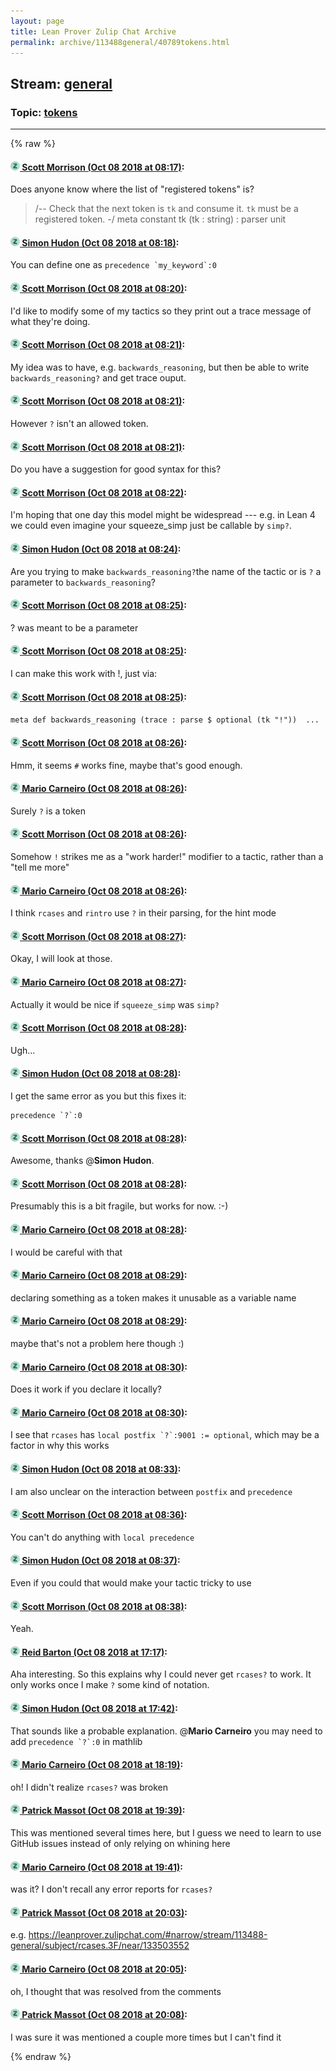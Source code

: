 ```yaml
---
layout: page
title: Lean Prover Zulip Chat Archive 
permalink: archive/113488general/40789tokens.html
---
```


## Stream: [general](index.html)
### Topic: [tokens](40789tokens.html)

---


{% raw %}
#### [![Click to go to Zulip](../../assets/img/zulip2.png) Scott Morrison (Oct 08 2018 at 08:17)](https://leanprover.zulipchat.com/#narrow/stream/113488-general/topic/tokens/near/135382507):
Does anyone know where the list of "registered tokens" is?
> /-- Check that the next token is `tk` and consume it. `tk` must be a registered token. -/
> meta constant tk (tk : string) : parser unit

#### [![Click to go to Zulip](../../assets/img/zulip2.png) Simon Hudon (Oct 08 2018 at 08:18)](https://leanprover.zulipchat.com/#narrow/stream/113488-general/topic/tokens/near/135382549):
You can define one as ``precedence `my_keyword`:0``

#### [![Click to go to Zulip](../../assets/img/zulip2.png) Scott Morrison (Oct 08 2018 at 08:20)](https://leanprover.zulipchat.com/#narrow/stream/113488-general/topic/tokens/near/135382612):
I'd like to modify some of my tactics so they print out a trace message of what they're doing.

#### [![Click to go to Zulip](../../assets/img/zulip2.png) Scott Morrison (Oct 08 2018 at 08:21)](https://leanprover.zulipchat.com/#narrow/stream/113488-general/topic/tokens/near/135382619):
My idea was to have, e.g. `backwards_reasoning`, but then be able to write `backwards_reasoning?` and get trace ouput.

#### [![Click to go to Zulip](../../assets/img/zulip2.png) Scott Morrison (Oct 08 2018 at 08:21)](https://leanprover.zulipchat.com/#narrow/stream/113488-general/topic/tokens/near/135382620):
However `?` isn't an allowed token.

#### [![Click to go to Zulip](../../assets/img/zulip2.png) Scott Morrison (Oct 08 2018 at 08:21)](https://leanprover.zulipchat.com/#narrow/stream/113488-general/topic/tokens/near/135382623):
Do you have a suggestion for good syntax for this?

#### [![Click to go to Zulip](../../assets/img/zulip2.png) Scott Morrison (Oct 08 2018 at 08:22)](https://leanprover.zulipchat.com/#narrow/stream/113488-general/topic/tokens/near/135382666):
I'm hoping that one day this model might be widespread --- e.g. in Lean 4 we could even imagine your squeeze_simp just be callable by `simp?`.

#### [![Click to go to Zulip](../../assets/img/zulip2.png) Simon Hudon (Oct 08 2018 at 08:24)](https://leanprover.zulipchat.com/#narrow/stream/113488-general/topic/tokens/near/135382731):
Are you trying to make `backwards_reasoning?`the name of the tactic or is `?` a parameter to `backwards_reasoning`?

#### [![Click to go to Zulip](../../assets/img/zulip2.png) Scott Morrison (Oct 08 2018 at 08:25)](https://leanprover.zulipchat.com/#narrow/stream/113488-general/topic/tokens/near/135382740):
? was meant to be a parameter

#### [![Click to go to Zulip](../../assets/img/zulip2.png) Scott Morrison (Oct 08 2018 at 08:25)](https://leanprover.zulipchat.com/#narrow/stream/113488-general/topic/tokens/near/135382741):
I can make this work with !, just via:

#### [![Click to go to Zulip](../../assets/img/zulip2.png) Scott Morrison (Oct 08 2018 at 08:25)](https://leanprover.zulipchat.com/#narrow/stream/113488-general/topic/tokens/near/135382742):
`meta def backwards_reasoning (trace : parse $ optional (tk "!"))  ...`

#### [![Click to go to Zulip](../../assets/img/zulip2.png) Scott Morrison (Oct 08 2018 at 08:26)](https://leanprover.zulipchat.com/#narrow/stream/113488-general/topic/tokens/near/135382782):
Hmm, it seems `#` works fine, maybe that's good enough.

#### [![Click to go to Zulip](../../assets/img/zulip2.png) Mario Carneiro (Oct 08 2018 at 08:26)](https://leanprover.zulipchat.com/#narrow/stream/113488-general/topic/tokens/near/135382784):
Surely `?` is a token

#### [![Click to go to Zulip](../../assets/img/zulip2.png) Scott Morrison (Oct 08 2018 at 08:26)](https://leanprover.zulipchat.com/#narrow/stream/113488-general/topic/tokens/near/135382785):
Somehow `!` strikes me as a "work harder!" modifier to a tactic,  rather than a "tell me more"

#### [![Click to go to Zulip](../../assets/img/zulip2.png) Mario Carneiro (Oct 08 2018 at 08:26)](https://leanprover.zulipchat.com/#narrow/stream/113488-general/topic/tokens/near/135382795):
I think `rcases` and `rintro` use `?` in their parsing, for the hint mode

#### [![Click to go to Zulip](../../assets/img/zulip2.png) Scott Morrison (Oct 08 2018 at 08:27)](https://leanprover.zulipchat.com/#narrow/stream/113488-general/topic/tokens/near/135382802):
Okay, I will look at those.

#### [![Click to go to Zulip](../../assets/img/zulip2.png) Mario Carneiro (Oct 08 2018 at 08:27)](https://leanprover.zulipchat.com/#narrow/stream/113488-general/topic/tokens/near/135382811):
Actually it would be nice if `squeeze_simp` was `simp?`

#### [![Click to go to Zulip](../../assets/img/zulip2.png) Scott Morrison (Oct 08 2018 at 08:28)](https://leanprover.zulipchat.com/#narrow/stream/113488-general/topic/tokens/near/135382817):
Ugh...

#### [![Click to go to Zulip](../../assets/img/zulip2.png) Simon Hudon (Oct 08 2018 at 08:28)](https://leanprover.zulipchat.com/#narrow/stream/113488-general/topic/tokens/near/135382853):
I get the same error as you but this fixes it:

```lean
precedence `?`:0
```

#### [![Click to go to Zulip](../../assets/img/zulip2.png) Scott Morrison (Oct 08 2018 at 08:28)](https://leanprover.zulipchat.com/#narrow/stream/113488-general/topic/tokens/near/135382864):
Awesome, thanks @**Simon Hudon**.

#### [![Click to go to Zulip](../../assets/img/zulip2.png) Scott Morrison (Oct 08 2018 at 08:28)](https://leanprover.zulipchat.com/#narrow/stream/113488-general/topic/tokens/near/135382867):
Presumably this is a bit fragile, but works for now. :-)

#### [![Click to go to Zulip](../../assets/img/zulip2.png) Mario Carneiro (Oct 08 2018 at 08:28)](https://leanprover.zulipchat.com/#narrow/stream/113488-general/topic/tokens/near/135382870):
I would be careful with that

#### [![Click to go to Zulip](../../assets/img/zulip2.png) Mario Carneiro (Oct 08 2018 at 08:29)](https://leanprover.zulipchat.com/#narrow/stream/113488-general/topic/tokens/near/135382876):
declaring something as a token makes it unusable as a variable name

#### [![Click to go to Zulip](../../assets/img/zulip2.png) Mario Carneiro (Oct 08 2018 at 08:29)](https://leanprover.zulipchat.com/#narrow/stream/113488-general/topic/tokens/near/135382884):
maybe that's not a problem here though :)

#### [![Click to go to Zulip](../../assets/img/zulip2.png) Mario Carneiro (Oct 08 2018 at 08:30)](https://leanprover.zulipchat.com/#narrow/stream/113488-general/topic/tokens/near/135382950):
Does it work if you declare it locally?

#### [![Click to go to Zulip](../../assets/img/zulip2.png) Mario Carneiro (Oct 08 2018 at 08:30)](https://leanprover.zulipchat.com/#narrow/stream/113488-general/topic/tokens/near/135382958):
I see that `rcases` has ``local postfix `?`:9001 := optional``, which may be a factor in why this works

#### [![Click to go to Zulip](../../assets/img/zulip2.png) Simon Hudon (Oct 08 2018 at 08:33)](https://leanprover.zulipchat.com/#narrow/stream/113488-general/topic/tokens/near/135383035):
I am also unclear on the interaction between `postfix` and `precedence`

#### [![Click to go to Zulip](../../assets/img/zulip2.png) Scott Morrison (Oct 08 2018 at 08:36)](https://leanprover.zulipchat.com/#narrow/stream/113488-general/topic/tokens/near/135383149):
You can't do anything with `local precedence`

#### [![Click to go to Zulip](../../assets/img/zulip2.png) Simon Hudon (Oct 08 2018 at 08:37)](https://leanprover.zulipchat.com/#narrow/stream/113488-general/topic/tokens/near/135383161):
Even if you could that would make your tactic tricky to use

#### [![Click to go to Zulip](../../assets/img/zulip2.png) Scott Morrison (Oct 08 2018 at 08:38)](https://leanprover.zulipchat.com/#narrow/stream/113488-general/topic/tokens/near/135383206):
Yeah.

#### [![Click to go to Zulip](../../assets/img/zulip2.png) Reid Barton (Oct 08 2018 at 17:17)](https://leanprover.zulipchat.com/#narrow/stream/113488-general/topic/tokens/near/135410263):
Aha interesting. So this explains why I could never get `rcases?` to work. It only works once I make `?` some kind of notation.

#### [![Click to go to Zulip](../../assets/img/zulip2.png) Simon Hudon (Oct 08 2018 at 17:42)](https://leanprover.zulipchat.com/#narrow/stream/113488-general/topic/tokens/near/135411814):
That sounds like a probable explanation. @**Mario Carneiro** you may need to add ``precedence `?`:0`` in mathlib

#### [![Click to go to Zulip](../../assets/img/zulip2.png) Mario Carneiro (Oct 08 2018 at 18:19)](https://leanprover.zulipchat.com/#narrow/stream/113488-general/topic/tokens/near/135413968):
oh! I didn't realize `rcases?` was broken

#### [![Click to go to Zulip](../../assets/img/zulip2.png) Patrick Massot (Oct 08 2018 at 19:39)](https://leanprover.zulipchat.com/#narrow/stream/113488-general/topic/tokens/near/135418076):
This was mentioned several times here, but I guess we need to learn to use GitHub issues instead of only relying on whining here

#### [![Click to go to Zulip](../../assets/img/zulip2.png) Mario Carneiro (Oct 08 2018 at 19:41)](https://leanprover.zulipchat.com/#narrow/stream/113488-general/topic/tokens/near/135418181):
was it? I don't recall any error reports for `rcases?`

#### [![Click to go to Zulip](../../assets/img/zulip2.png) Patrick Massot (Oct 08 2018 at 20:03)](https://leanprover.zulipchat.com/#narrow/stream/113488-general/topic/tokens/near/135419249):
e.g. https://leanprover.zulipchat.com/#narrow/stream/113488-general/subject/rcases.3F/near/133503552

#### [![Click to go to Zulip](../../assets/img/zulip2.png) Mario Carneiro (Oct 08 2018 at 20:05)](https://leanprover.zulipchat.com/#narrow/stream/113488-general/topic/tokens/near/135419347):
oh, I thought that was resolved from the comments

#### [![Click to go to Zulip](../../assets/img/zulip2.png) Patrick Massot (Oct 08 2018 at 20:08)](https://leanprover.zulipchat.com/#narrow/stream/113488-general/topic/tokens/near/135419489):
I was sure it was mentioned a couple more times but I can't find it


{% endraw %}
